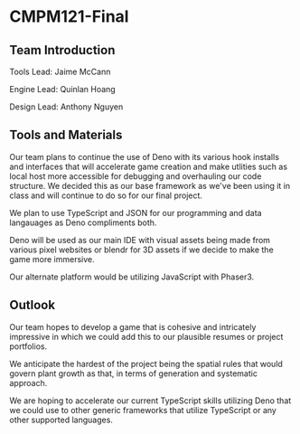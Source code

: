 # CMPM121-Final

## Team Introduction

Tools Lead: Jaime McCann

Engine Lead: Quinlan Hoang

Design Lead: Anthony Nguyen

## Tools and Materials

Our team plans to continue the use of Deno with its various hook installs and interfaces that will accelerate game creation
and make utlities such as local host more accessible for debugging and overhauling our code structure. We decided this as our
base framework as we've been using it in class and will continue to do so for our final project.

We plan to use TypeScript and JSON for our programming and data langauages as Deno compliments both.

Deno will be used as our main IDE with visual assets being made from various pixel websites or blendr for 3D assets if we
decide to make the game more immersive.

Our alternate platform would be utilizing JavaScript with Phaser3.

## Outlook

Our team hopes to develop a game that is cohesive and intricately impressive in which we could add this to our
plausible resumes or project portfolios.

We anticipate the hardest of the project being the spatial rules that would govern plant growth as that, in terms
of generation and systematic approach.

We are hoping to accelerate our current TypeScript skills utilizing Deno that we could use to other generic frameworks
that utilize TypeScript or any other supported languages.

